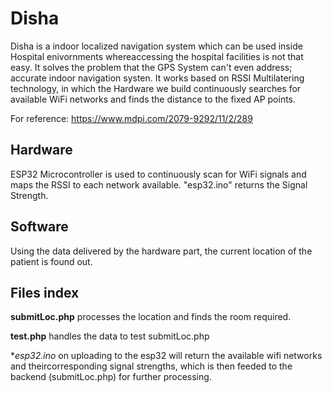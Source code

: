 # Disha

Disha is a indoor localized navigation system which can be used inside Hospital enivornments whereaccessing the hospital facilities is not that easy. It solves the problem that the GPS System can't even address; accurate indoor navigation systen.
It works based on RSSI Multilatering technology, in which the Hardware we build continuously searches for available WiFi networks and finds the distance to the fixed AP points.

For reference: https://www.mdpi.com/2079-9292/11/2/289

## Hardware
ESP32 Microcontroller is used to continuously scan for WiFi signals and maps the RSSI to each network available. "esp32.ino" returns the Signal Strength.


## Software
Using the data delivered by the hardware part, the current location of the patient is found out. 


## Files index
**submitLoc.php** processes the location and finds the room required. 

**test.php** handles the data to test submitLoc.php

**esp32.ino* on uploading to the esp32 will return the available wifi networks and theircorresponding signal strengths, which is then feeded to the backend (submitLoc.php) for further processing.
